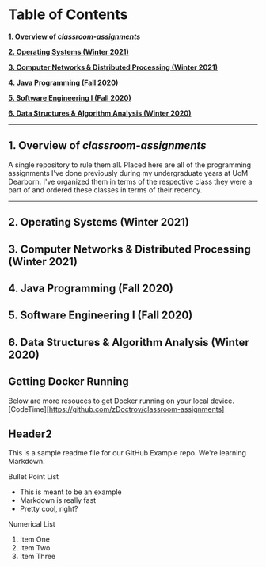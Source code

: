 # Table of Contents

**[1. Overview of *classroom-assignments*](#heading--1)**

**[2. Operating Systems (Winter 2021)](#heading--2)**

**[3. Computer Networks & Distributed Processing (Winter 2021)](#heading--3)**

**[4. Java Programming (Fall 2020)](#heading--4)**

**[5. Software Engineering I (Fall 2020)](#heading--5)**

**[6. Data Structures & Algorithm Analysis (Winter 2020)](#heading--6)**

<!-- Formatting of Table of Contents
    # Table of Contents

**[1. Overview of *classroom-assignments*](#heading--1)**

  * [1.1. Purpose of this repository](#heading--1-1)
  * [1.2. ...](#heading--1-2)

**[2. ...](#heading--2)**

  * [2.1. ...](#heading--2-1)

      * [2.1.1. ...](#heading--2-1-1)

  * [2.2. ...](#heading--2-2)
  * [2.3. ...](#heading--2-3)
 -->

----

## 1. Overview of *classroom-assignments* <a name="heading--1"/>
A single repository to rule them all. Placed here are all of the programming assignments I've done previously during my undergraduate years at UoM Dearborn.
I've organized them in terms of the respective class they were a part of and ordered these classes in terms of their recency. 

----

## 2. Operating Systems (Winter 2021) <a name="heading--2"/>

## 3. Computer Networks & Distributed Processing (Winter 2021) <a name="heading--3"/>

## 4. Java Programming (Fall 2020) <a name="heading--4"/>

## 5. Software Engineering I (Fall 2020) <a name="heading--5"/>

## 6. Data Structures & Algorithm Analysis (Winter 2020) <a name="heading--6"/>








## Getting Docker Running

Below are more resouces to get Docker running on your local device.
[CodeTime][https://github.com/zDoctrov/classroom-assignments]



<!-- Markdown Notes -->
## Header2

This is a sample readme file for our GitHub Example repo. We're learning Markdown.

Bullet Point List
* This is meant to be an example
* Markdown is really fast
* Pretty cool, right?

Numerical List
1. Item One
2. Item Two
3. Item Three

